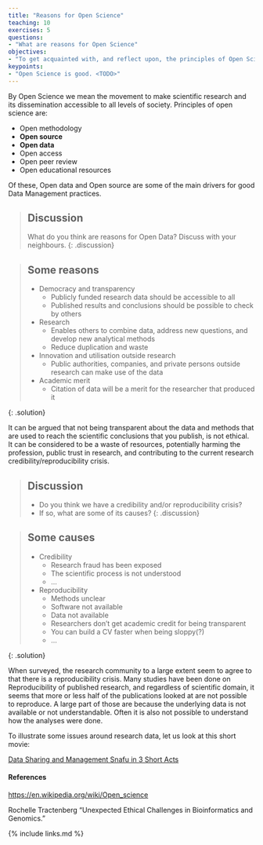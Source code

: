 ```yaml
---
title: "Reasons for Open Science"
teaching: 10
exercises: 5
questions:
- "What are reasons for Open Science"
objectives:
- "To get acquainted with, and reflect upon, the principles of Open Science"
keypoints:
- "Open Science is good. <TODO>"
---
```


By Open Science we mean the movement to make scientific research and its dissemination accessible to all levels of society. Principles of open science are:

* Open methodology
* **Open source**
* **Open data**
* Open access
* Open peer review
* Open educational resources

Of these, Open data and Open source are some of the main drivers for good Data Management practices.

> ## Discussion
>
> What do you think are reasons for Open Data? Discuss with your neighbours.
{: .discussion}

> ## Some reasons
>
> - Democracy and transparency
>   - Publicly funded research data should be accessible to all
>   - Published results and conclusions should be possible to check by others
> - Research
>   - Enables others to combine data, address new questions, and develop new analytical methods
>   - Reduce duplication and waste
> - Innovation and utilisation outside research
>   - Public authorities, companies, and private persons outside research can make use of the data
> - Academic merit
>   - Citation of data will be a merit for the researcher that produced it
>
{: .solution}



It can be argued that not being transparent about the data and methods that are used to reach the scientific conclusions that you publish, is not ethical. It can be considered to be a waste of resources, potentially harming the profession, public trust in research, and contributing to the current research credibility/reproducibility crisis.

> ## Discussion
>
> - Do you think we have a credibility and/or reproducibility crisis?
> - If so, what are some of its causes?
{: .discussion}


> ## Some causes
>
> - Credibility
>   - Research fraud has been exposed
>   - The scientific process is not understood
>   - …
> - Reproducibility
>   - Methods unclear
>   - Software not available
>   - Data not available
>   - Researchers don’t get academic credit for being transparent
>   - You can build a CV faster when being sloppy(?)
>   - …
>
{: .solution}





When surveyed, the research community to a large extent seem to agree to that there is a reproducibility crisis. Many studies have been done on Reproducibility of published research, and regardless of scientific domain, it seems that more or less half of the publications looked at are not possible to reproduce. A large part of those are because the underlying data is not available or not understandable. Often it is also not possible to understand how the analyses were done.

To illustrate some issues around research data, let us look at this short movie:

[Data Sharing and Management Snafu in 3 Short Acts][c53ccf1c]

  [c53ccf1c]: https://www.youtube.com/watch?v=N2zK3sAtr-4 "Data Sharing and Management Snafu in 3 Short Acts"

#### References

https://en.wikipedia.org/wiki/Open_science

Rochelle Tractenberg “Unexpected Ethical Challenges in Bioinformatics and Genomics.”


{% include links.md %}
